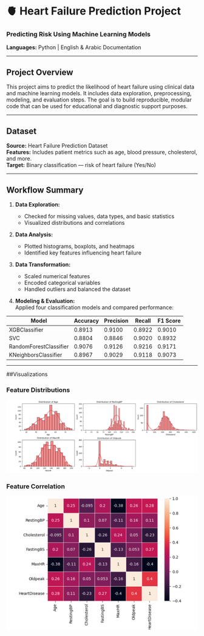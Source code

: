 # 🫀 Heart Failure Prediction Project  
### Predicting Risk Using Machine Learning Models   
**Languages:** Python | English & Arabic Documentation  

---

## Project Overview  
This project aims to predict the likelihood of heart failure using clinical data and machine learning models. It includes data exploration, preprocessing, modeling, and evaluation steps. The goal is to build reproducible, modular code that can be used for educational and diagnostic support purposes.

---

## Dataset  
**Source:** Heart Failure Prediction Dataset  
**Features:** Includes patient metrics such as age, blood pressure, cholesterol, and more.  
**Target:** Binary classification — risk of heart failure (Yes/No)

---

## Workflow Summary  
1. **Data Exploration:**  
   - Checked for missing values, data types, and basic statistics  
   - Visualized distributions and correlations  

2. **Data Analysis:**  
   - Plotted histograms, boxplots, and heatmaps  
   - Identified key features influencing heart failure  

3. **Data Transformation:**  
   - Scaled numerical features  
   - Encoded categorical variables  
   - Handled outliers and balanced the dataset  

4. **Modeling & Evaluation:**  
   Applied four classification models and compared performance:

| Model                  | Accuracy | Precision | Recall | F1 Score |
|------------------------|----------|-----------|--------|----------|
| XGBClassifier          | 0.8913   | 0.9100    | 0.8922 | 0.9010   |
| SVC                    | 0.8804   | 0.8846    | 0.9020 | 0.8932   |
| RandomForestClassifier | 0.9076   | 0.9126    | 0.9216 | 0.9171   |
| KNeighborsClassifier   | 0.8967   | 0.9029    | 0.9118 | 0.9073   |

---
##Visualizations
### Feature Distributions
![Feature Distributions Histogram](https://github.com/Esraa-MOhamed7/Heart-Failure-Prediction/blob/main/Feature%20distributions.png)

### Feature Correlation
![Correlation Heatmap](https://github.com/Esraa-MOhamed7/Heart-Failure-Prediction/blob/main/Correlation%20heatmap.png)


